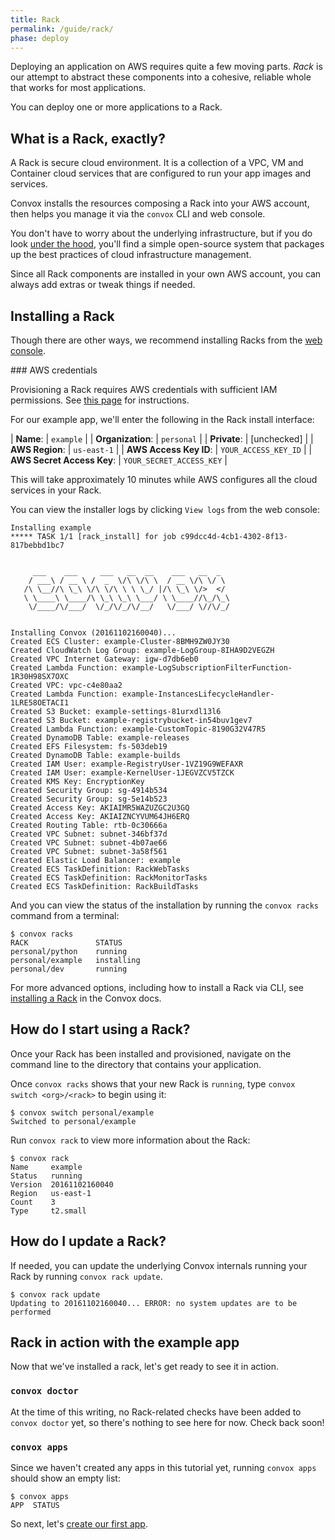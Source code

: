 ```yaml
---
title: Rack
permalink: /guide/rack/
phase: deploy
---
```


Deploying an application on AWS requires quite a few moving parts. _Rack_ is our attempt to abstract these components into a cohesive, reliable whole that works for most applications.

You can deploy one or more applications to a Rack.

## What is a Rack, exactly?

A Rack is secure cloud environment. It is a collection of a VPC, VM and Container cloud services that are configured to run your app images and services.

Convox installs the resources composing a Rack into your AWS account, then helps you manage it via the `convox` CLI and web console.

You don't have to worry about the underlying infrastructure, but if you do look [under the hood](https://convox.com/docs/rack/), you'll find a simple open-source system that packages up the best practices of cloud infrastructure management.

Since all Rack components are installed in your own AWS account, you can always add extras or tweak things if needed.

## Installing a Rack

Though there are other ways, we recommend installing Racks from the [web console](https://console.convox.com/).

<div class="block-callout block-show-callout type-info" markdown="1">
### AWS credentials

Provisioning a Rack requires AWS credentials with sufficient IAM permissions. See [this page](https://convox.com/docs/iam-policy/) for instructions.
</div>

For our example app, we'll enter the following in the Rack install interface:

| **Name**: | `example` |
| **Organization**: | `personal` |
| **Private**: | [unchecked] |
| **AWS Region**: | `us-east-1` |
| **AWS Access Key ID**: | `YOUR_ACCESS_KEY_ID` |
| **AWS Secret Access Key**: | `YOUR_SECRET_ACCESS_KEY` |

This will take approximately 10 minutes while AWS configures all the cloud services in your Rack.

You can view the installer logs by clicking `View logs` from the web console:

```
Installing example
***** TASK 1/1 [rack_install] for job c99dcc4d-4cb1-4302-8f13-817bebbd1bc7


     ___    ___     ___   __  __    ___   __  _
    / ___\ / __ \ /  _  \/\ \/\ \  / __ \/\ \/ \
   /\ \__//\ \_\ \/\ \/\ \ \ \_/ |/\ \_\ \/>  </
   \ \____\ \____/\ \_\ \_\ \___/ \ \____//\_/\_\
    \/____/\/___/  \/_/\/_/\/__/   \/___/ \//\/_/


Installing Convox (20161102160040)...
Created ECS Cluster: example-Cluster-8BMH9ZW0JY30
Created CloudWatch Log Group: example-LogGroup-8IHA9D2VEGZH
Created VPC Internet Gateway: igw-d7db6eb0
Created Lambda Function: example-LogSubscriptionFilterFunction-1R30H98SX7OXC
Created VPC: vpc-c4e80aa2
Created Lambda Function: example-InstancesLifecycleHandler-1LRE58OETACI1
Created S3 Bucket: example-settings-81urxdl13l6
Created S3 Bucket: example-registrybucket-in54buv1gev7
Created Lambda Function: example-CustomTopic-8190G32V47R5
Created DynamoDB Table: example-releases
Created EFS Filesystem: fs-503deb19
Created DynamoDB Table: example-builds
Created IAM User: example-RegistryUser-1VZ19G9WEFAXR
Created IAM User: example-KernelUser-1JEGVZCV5TZCK
Created KMS Key: EncryptionKey
Created Security Group: sg-4914b534
Created Security Group: sg-5e14b523
Created Access Key: AKIAIMR5WAZUZGC2U3GQ
Created Access Key: AKIAIZNCYVUM64JH6ERQ
Created Routing Table: rtb-0c30666a
Created VPC Subnet: subnet-346bf37d
Created VPC Subnet: subnet-4b07ae66
Created VPC Subnet: subnet-3a58f561
Created Elastic Load Balancer: example
Created ECS TaskDefinition: RackWebTasks
Created ECS TaskDefinition: RackMonitorTasks
Created ECS TaskDefinition: RackBuildTasks
```

And you can view the status of the installation by running the `convox racks` command from a terminal:

```
$ convox racks
RACK               STATUS
personal/python    running
personal/example   installing
personal/dev       running
```

For more advanced options, including how to install a Rack via CLI, see [installing a Rack](https://convox.com/docs/installing-a-rack/) in the Convox docs.

## How do I start using a Rack?

Once your Rack has been installed and provisioned, navigate on the command line to the directory that contains your application.

Once `convox racks` shows that your new Rack is `running`, type `convox switch <org>/<rack>` to begin using it:

```
$ convox switch personal/example
Switched to personal/example
```

Run `convox rack` to view more information about the Rack:

```
$ convox rack
Name     example
Status   running
Version  20161102160040
Region   us-east-1
Count    3
Type     t2.small
```

## How do I update a Rack?

If needed, you can update the underlying Convox internals running your Rack by running `convox rack update`.


```
$ convox rack update
Updating to 20161102160040... ERROR: no system updates are to be performed
```

## Rack in action with the example app

Now that we've installed a rack, let's get ready to see it in action.

### `convox doctor`

At the time of this writing, no Rack-related checks have been added to `convox doctor` yet, so there's nothing to see here for now. Check back soon!

### `convox apps`

Since we haven't created any apps in this tutorial yet, running `convox apps` should show an empty list:

```
$ convox apps
APP  STATUS
```

So next, let's [create our first app](/guide/app/).
